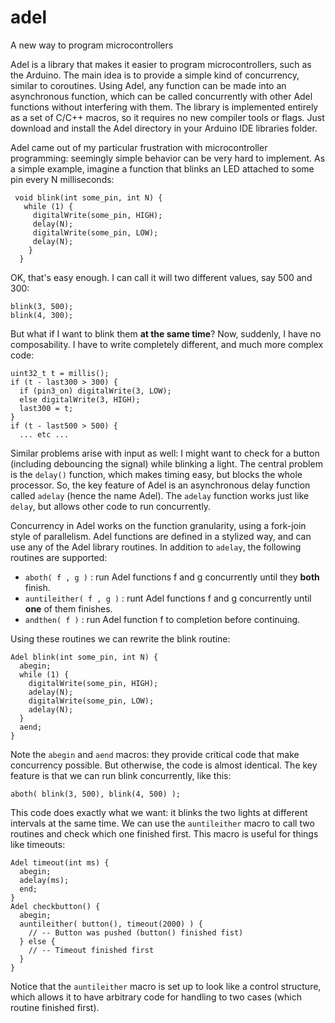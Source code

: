 # adel
A new way to program microcontrollers

Adel is a library that makes it easier to program microcontrollers, such as the Arduino. The main idea is to provide a simple kind of concurrency, similar to coroutines. Using Adel, any function can be made into an asynchronous function, which can be called concurrently with other Adel functions without interfering with them. The library is implemented entirely as a set of C/C++ macros, so it requires no new compiler tools or flags. Just download and install the Adel directory in your Arduino IDE libraries folder.

Adel came out of my particular frustration with microcontroller programming: seemingly simple behavior can be very hard to implement. As a simple example, imagine a function that blinks an LED attached to some pin every N milliseconds:

     void blink(int some_pin, int N) {
       while (1) {
         digitalWrite(some_pin, HIGH);
         delay(N);
         digitalWrite(some_pin, LOW);
         delay(N);
        }
      }

OK, that's easy enough. I can call it will two different values, say 500 and 300:

    blink(3, 500);
    blink(4, 300);

But what if I want to blink them **at the same time**? Now, suddenly, I have no composability. I have to write completely different, and much more complex code:

    uint32_t t = millis();
    if (t - last300 > 300) {
      if (pin3_on) digitalWrite(3, LOW);
      else digitalWrite(3, HIGH);
      last300 = t;
    }
    if (t - last500 > 500) {
      ... etc ...

Similar problems arise with input as well: I might want to check for a button (including debouncing the signal) while blinking a light. The central problem is the `delay()` function, which makes timing easy, but blocks the whole processor. So, the key feature of Adel is an asynchronous delay function called `adelay` (hence the name Adel). The `adelay` function works just like `delay`, but allows other code to run concurrently. 

Concurrency in Adel works on the function granularity, using a fork-join style of parallelism. Adel functions are defined in a stylized way, and can use any of the Adel library routines. In addition to `adelay`, the following routines are supported:

* `aboth( f , g )` : run Adel functions f and g concurrently until they **both** finish.
* `auntileither( f , g )` : runt Adel functions f and g concurrently until **one** of them finishes.
* `andthen( f )` : run Adel function f to completion before continuing.

Using these routines we can rewrite the blink routine:

    Adel blink(int some_pin, int N) {
      abegin;
      while (1) {
        digitalWrite(some_pin, HIGH);
        adelay(N);
        digitalWrite(some_pin, LOW);
        adelay(N);
      }
      aend;
    }

Note the `abegin` and `aend` macros: they provide critical code that make concurrency possible. But otherwise, the code is almost identical. The key feature is that we can run blink concurrently, like this:

    aboth( blink(3, 500), blink(4, 500) );

This code does exactly what we want: it blinks the two lights at different intervals at the same time. We can use the `auntileither` macro to call two routines and check which one finished first. This macro is useful for things like timeouts:

    Adel timeout(int ms) {
      abegin;
      adelay(ms);
      end;
    }
    Adel checkbutton() {
      abegin;
      auntileither( button(), timeout(2000) ) {
        // -- Button was pushed (button() finished fist)
      } else {
        // -- Timeout finished first
      }
    }

Notice that the `auntileither` macro is set up to look like a control structure, which allows it to have arbitrary code for handling to two cases (which routine finished first).
